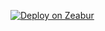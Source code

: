 [![Deploy on Zeabur](https://zeabur.com/button.svg)](https://zeabur.com/templates/E5NVTE?referralCode=jsjs2021)
